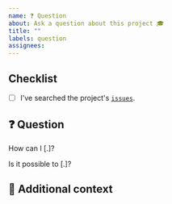 ```yaml
---
name: ❓ Question
about: Ask a question about this project 🎓
title: ""
labels: question
assignees:
---
```


## Checklist

<!-- Mark with an `x` all the checkboxes that apply (like `[x]`) -->

- [ ] I've searched the project's [`issues`](https://github.com/tlg7c5/kraken-connector/issues?q=is%3Aissue).

## ❓ Question

<!-- What is your question -->

How can I [.]?

Is it possible to [.]?

## 📎 Additional context

<!-- Add any other context or screenshots about the feature request here. -->
